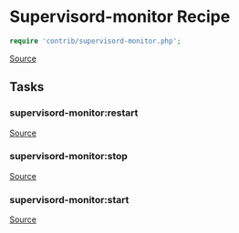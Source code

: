 <!-- DO NOT EDIT THIS FILE! -->
<!-- Instead edit contrib/supervisord-monitor.php -->
<!-- Then run bin/docgen -->

# Supervisord-monitor Recipe

```php
require 'contrib/supervisord-monitor.php';
```

[Source](/contrib/supervisord-monitor.php)



## Tasks

### supervisord-monitor:restart
[Source](https://github.com/deployphp/deployer/blob/master/contrib/supervisord-monitor.php#L134)






### supervisord-monitor:stop
[Source](https://github.com/deployphp/deployer/blob/master/contrib/supervisord-monitor.php#L151)






### supervisord-monitor:start
[Source](https://github.com/deployphp/deployer/blob/master/contrib/supervisord-monitor.php#L165)






